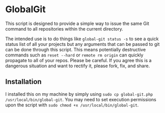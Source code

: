 # GlobalGit

This script is designed to provide a simple way to issue the same Git command to all repositories within the current directory.

The intended use is to do things like `global-git status -s` to see a quick status list of all your projects but any arguments that can be passed to git can be done through this script. This means potentially destructive commands such as `reset --hard` or `remote rm origin` can quickly propagate to all of your repos. Please be careful. If you agree this is a dangerous situation and want to rectify it, please fork, fix, and share.

## Installation

I installed this on my machine by simply using `sudo cp global-git.php /usr/local/bin/global-git`. You may need to set execution permissions upon the script with `sudo chmod +x /usr/local/bin/global-git`.